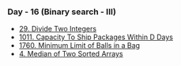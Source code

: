 ### Day - 16 (Binary search - III)

-   [29. Divide Two Integers](./29_divideTwoIntegers.md)
-   [1011. Capacity To Ship Packages Within D Days](./1011_capacityToShipPackagesWithinDDays.md)
-   [1760. Minimum Limit of Balls in a Bag](./1760_minimumLimitOfBallsInABag.md)
-   [4. Median of Two Sorted Arrays](./4_medianOfTwoSortedArrays.md)
